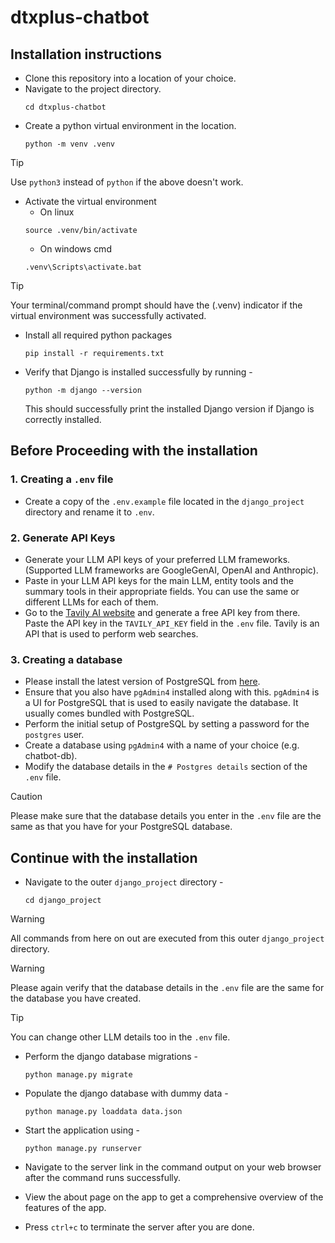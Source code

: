 # dtxplus-chatbot

## Installation instructions
- Clone this repository into a location of your choice.
- Navigate to the project directory.
    ```shell
    cd dtxplus-chatbot
    ```
- Create a python virtual environment in the location.
    ```shell
    python -m venv .venv
    ```
> [!TIP]
> Use `python3` instead of `python` if the above doesn't work.
- Activate the virtual environment
    - On linux
    ```shell
    source .venv/bin/activate
    ``` 
    - On windows cmd
    ```shell
    .venv\Scripts\activate.bat
    ```
> [!TIP]
> Your terminal/command prompt should have the (.venv) indicator if the virtual environment was successfully activated.
- Install all required python packages
    ```shell
    pip install -r requirements.txt
    ``` 
- Verify that Django is installed successfully by running - 
    ```shell
    python -m django --version
    ``` 
    This should successfully print the installed Django version if Django is correctly installed.

## Before Proceeding with the installation
### 1. Creating a `.env` file
- Create a copy of the `.env.example` file located in the `django_project` directory and rename it to `.env`.
### 2. Generate API Keys
- Generate your LLM API keys of your preferred LLM frameworks. (Supported LLM frameworks are GoogleGenAI, OpenAI and Anthropic).
- Paste in your LLM API keys for the main LLM, entity tools and the summary tools in their appropriate fields. You can use the same or different LLMs for each of them.
- Go to the [Tavily AI website](https://tavily.com/) and generate a free API key from there. Paste the API key in the `TAVILY_API_KEY` field in the `.env` file. Tavily is an API that is used to perform web searches.
### 3. Creating a database
- Please install the latest version of PostgreSQL from [here](https://www.postgresql.org/download/).
- Ensure that you also have `pgAdmin4` installed along with this. `pgAdmin4` is a UI for PostgreSQL that is used to easily navigate the database. It usually comes bundled with PostgreSQL.
- Perform the initial setup of PostgreSQL by setting a password for the `postgres` user.
- Create a database using `pgAdmin4` with a name of your choice (e.g. chatbot-db).
- Modify the database details in the `# Postgres details` section of the `.env` file.
> [!CAUTION]
> Please make sure that the database details you enter in the `.env` file are the same as that you have for your PostgreSQL database.

## Continue with the installation

- Navigate to the outer `django_project` directory - 
    ```shell
   cd django_project
    ```

> [!WARNING]
> All commands from here on out are executed from this outer `django_project` directory.

> [!WARNING]
> Please again verify that the database details in the `.env` file are the same for the database you have created.

> [!TIP]
> You can change other LLM details too in the `.env` file.

- Perform the django database migrations - 
    ```shell
    python manage.py migrate
    ```
- Populate the django database with dummy data - 
    ```shell
    python manage.py loaddata data.json
    ```

- Start the application using - 
    ```shell
    python manage.py runserver
    ```

- Navigate to the server link in the command output on your web browser after the command runs successfully.
- View the about page on the app to get a comprehensive overview of the features of the app.
- Press `ctrl+c` to terminate the server after you are done.

